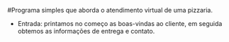 #Programa simples que aborda o atendimento virtual de uma pizzaria.
 - Entrada: printamos no começo as boas-vindas ao cliente, em seguida obtemos as informações de entrega e contato.
